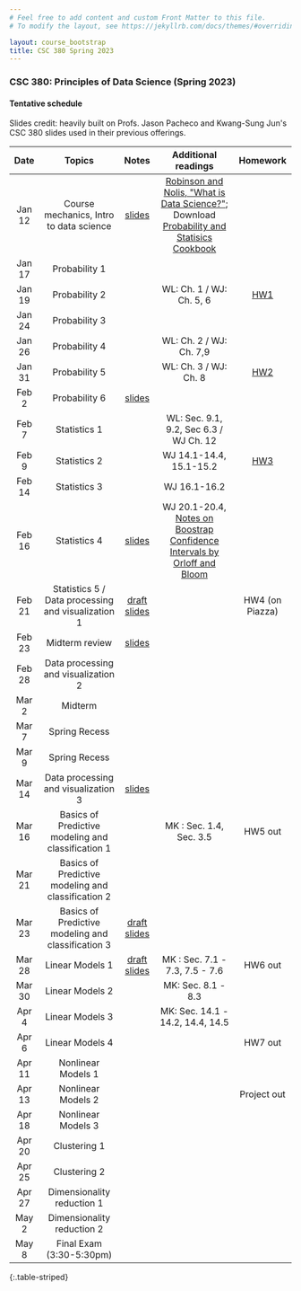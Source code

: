 ```yaml
---
# Feel free to add content and custom Front Matter to this file.
# To modify the layout, see https://jekyllrb.com/docs/themes/#overriding-theme-defaults

layout: course_bootstrap
title: CSC 380 Spring 2023
---
```


### CSC 380: Principles of Data Science (Spring 2023)

#### Tentative schedule

Slides credit: heavily built on Profs. Jason Pacheco and Kwang-Sung Jun's CSC 380 slides used in their previous offerings. 

|  Date  |                       Topics                       |                                            Notes                                             |                                                                                        Additional readings                                                                                        | Homework |
|:------:|:--------------------------------------------------:|:--------------------------------------------------------------------------------------------:|:-------------------------------------------------------------------------------------------------------------------------------------------------------------------------------------------------:|:---:|
| Jan 12 |      Course mechanics, Intro to data science       |        [slides](https://zcc1307.github.io/csc380-sp23/Slides/23s380%2001%20intro.pdf)        | [Robinson and Nolis, "What is Data Science?"](http://www.pachecoj.com/courses/csc380_fall21/doc/what_is_data_science.pdf); Download [Probability and Statisics Cookbook](http://statistics.zone/) |  | 
| Jan 17 |                   Probability 1                    |                                                                                              |                                                                                                                                                                                                   |  | 
| Jan 19 |                   Probability 2                    |                                                                                              |                                                                                     WL: Ch. 1 / WJ: Ch. 5, 6                                                                                      |  [HW1](https://zcc1307.github.io/csc380-sp23/hws/CSC_380_HW1.pdf) | 
| Jan 24 |                   Probability 3                    |                                                                                              |                                                                                                                                                                                                   |  |  | 
| Jan 26 |                   Probability 4                    |                                                                                              |                                                                                      WL: Ch. 2 / WJ: Ch. 7,9                                                                                      |  |  | 
| Jan 31 |                   Probability 5                    |                                                                                              |                                                                                       WL: Ch. 3 / WJ: Ch. 8                                                                                       |  [HW2](https://zcc1307.github.io/csc380-sp23/hws/CSC_380_HW2.pdf) |  | 
| Feb 2  |                   Probability 6                    |  [slides](https://zcc1307.github.io/csc380-sp23/Slides/23s380%2002%20probability_draft.pdf)  |                                                                                                                                                                                                   | |  | 
| Feb 7  |                    Statistics 1                    |                                                                                              |                                                                              WL: Sec. 9.1, 9.2, Sec 6.3 / WJ Ch. 12                                                                               |  |  | 
| Feb 9  |                    Statistics 2                    |                                                                                              |                                                                                      WJ 14.1-14.4, 15.1-15.2                                                                                      | [HW3](https://zcc1307.github.io/csc380-sp23/hws/CSC_380_HW3.pdf) | 
| Feb 14 |                    Statistics 3                    |                                                                                              |                                                                                           WJ 16.1-16.2                                                                                            |  | 
| Feb 16 |                    Statistics 4                    |  [slides](https://zcc1307.github.io/csc380-sp23/Slides/23s380%2003%20statistics_draft.pdf)   |                                  WJ 20.1-20.4, [Notes on Boostrap Confidence Intervals by Orloff and Bloom](https://math.mit.edu/~dav/05.dir/class24-prep-a.pdf)                                  |  | 
| Feb 21 | Statistics 5 / Data processing and visualization 1 |  [draft slides](https://zcc1307.github.io/csc380-sp23/Slides/23s380%2004%20data_draft.pdf)   |                                                                                                                                                                                                   | HW4 (on Piazza) | 
| Feb 23 |                   Midterm review                   |      [slides](https://zcc1307.github.io/csc380-sp23/Slides/23s380%20midterm_review.pdf)      |                                                                                                                                                                                                   |  | 
| Feb 28 |        Data processing and visualization 2         |                                                                                              |                                                                                                                                                                                                   |  | 
| Mar 2  |                      Midterm                       |                                                                                              |                                                                                                                                                                                                   |  | 
| Mar 7  |                   Spring Recess                    |                                                                                              |                                                                                                                                                                                                   |  | 
| Mar 9  |                   Spring Recess                    |                                                                                              |                                                                                                                                                                                                   |  | 
| Mar 14 |        Data processing and visualization 3         |        [slides](https://zcc1307.github.io/csc380-sp23/Slides/23s380%2004%20data.pdf)         |                                                                                                                                                                                                   |  | 
| Mar 16 | Basics of Predictive modeling and classification 1 |                                                                                              |                                                                                      MK : Sec. 1.4, Sec. 3.5                                                                                      | HW5 out | 
| Mar 21 | Basics of Predictive modeling and classification 2 |                                                                                              |                                                                                                                                                                                                   |  | 
| Mar 23 | Basics of Predictive modeling and classification 3 | [draft slides](https://zcc1307.github.io/csc380-sp23/Slides/23s380%2006%20mlintro_draft.pdf) |                                                                                                                                                                                                   |  | 
| Mar 28 |                  Linear Models 1                   | [draft slides](https://zcc1307.github.io/csc380-sp23/Slides/23s380%2008%20linearmodels.pdf)  |                                                                                  MK : Sec. 7.1 - 7.3, 7.5 - 7.6                                                                                   | HW6 out | 
| Mar 30 |                  Linear Models 2                   |                                                                                              |                                                                                        MK: Sec. 8.1 - 8.3                                                                                         |  | 
| Apr 4  |                  Linear Models 3                   |                                                                                              |                                                                                 MK: Sec. 14.1 - 14.2, 14.4, 14.5                                                                                  |  | 
| Apr 6  |                  Linear Models 4                   |                                                                                              |                                                                                                                                                                                                   | HW7 out | 
| Apr 11 |                 Nonlinear Models 1                 |                                                                                              |                                                                                                                                                                                                   |  | 
| Apr 13 |                 Nonlinear Models 2                 |                                                                                              |                                                                                                                                                                                                   | Project out | 
| Apr 18 |                 Nonlinear Models 3                 |                                                                                              |                                                                                                                                                                                                   |  | 
| Apr 20 |                    Clustering 1                    |                                                                                              |                                                                                                                                                                                                   |  | 
| Apr 25 |                    Clustering 2                    |                                                                                              |                                                                                                                                                                                                   |  | 
| Apr 27 |             Dimensionality reduction 1             |                                                                                              |                                                                                                                                                                                                   |  | 
| May 2  |             Dimensionality reduction 2             |                                                                                              |                                                                                                                                                                                                   |  | 
| May 8  |              Final Exam (3:30-5:30pm)              |                                                                                              |                                                                                                                                                                                                   |  | 
{:.table-striped}
